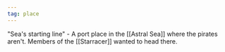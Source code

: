 ```yaml
---
tag: place
---
```


"Sea's starting line" - A port place in the [[Astral Sea]] where the pirates aren't. Members of the [[Starracer]] wanted to head there. 
